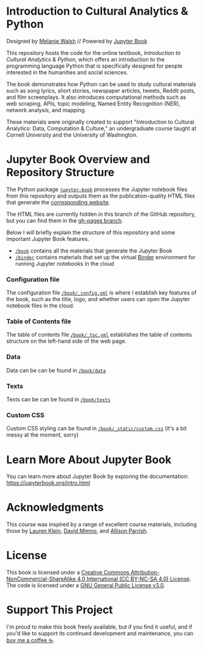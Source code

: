 # Introduction to Cultural Analytics & Python
Designed by [Melanie Walsh](https://melaniewalsh.org/) // Powered by [Jupyter Book](https://jupyterbook.org/)

This repository hosts the code for the online textbook, *Introduction to Cultural Analytics & Python*, which offers an introduction to the programming language Python that is specifically designed for people interested in the humanities and social sciences.

The book demonstrates how Python can be used to study cultural materials such as song lyrics, short stories, newspaper articles, tweets, Reddit posts, and film screenplays. It also introduces computational methods such as web scraping, APIs, topic modeling, Named Entity Recognition (NER), network analysis, and mapping.

These materials were originally created to support "Introduction to Cultural Analytics: Data, Computation & Culture," an undergraduate course taught at Cornell University and the University of Washington.

# Jupyter Book Overview and Repository Structure

The Python package [`jupyter-book`](https://jupyterbook.org/intro.html#install-jupyter-book) processes the Jupyter notebook files from this repository and outputs them as the publication-quality HTML files that generate the [corresponding website](https://melaniewalsh.github.io/Intro-Cultural-Analytics/).

The HTML files are currently hidden in this branch of the GitHub repository, but you can find them in the [gh-pages branch](https://github.com/melaniewalsh/Intro-Cultural-Analytics/tree/gh-pages).

Below I will briefly explain the structure of this repository and some important Jupyter Book features.

-  [`/book`](https://github.com/melaniewalsh/Intro-Cultural-Analytics/tree/master/book) contains all the materials that generate the Jupyter Book
- [`/binder`](https://github.com/melaniewalsh/Intro-Cultural-Analytics/tree/master/binder) contains materials that set up the virtual [Binder](https://mybinder.org/) environment for running Jupyter notebooks in the cloud

### Configuration file

The configuration file [`/book/_config.yml`](https://github.com/melaniewalsh/Intro-Cultural-Analytics/blob/master/book/_config.yml) is where I establish key features of the book, such as the title, logo, and whether users can open the Jupyter notebook files in the cloud.

### Table of Contents file

The table of contents file [`/book/_toc.yml`](https://github.com/melaniewalsh/Intro-Cultural-Analytics/blob/master/book/_toc.yml) establishes the table of contents structure on the left-hand side of the web page.

### Data

Data can be can be found in [`/book/data`](https://github.com/melaniewalsh/Intro-Cultural-Analytics/tree/master/book/data)

### Texts

Texts can be can be found in [`/book/texts`](https://github.com/melaniewalsh/Intro-Cultural-Analytics/tree/master/book/texts)

### Custom CSS

Custom CSS styling can be found in [`/book/_static/custom.css`](https://github.com/melaniewalsh/Intro-Cultural-Analytics/blob/master/book/_static/custom.css) (it's a bit messy at the moment, sorry)

# Learn More About Jupyter Book

You can learn more about Jupyter Book by exploring the documentation: https://jupyterbook.org/intro.html

# Acknowledgments
This course was inspired by a range of excellent course materials, including those by [Lauren Klein](https://github.com/laurenfklein/emory-qtm340), [David Mimno](https://mimno.infosci.cornell.edu/info3350/), and [Allison Parrish](https://github.com/aparrish/rwet).

# License

This book is licensed under a [Creative Commons Attribution-NonCommercial-ShareAlike 4.0 International (CC BY-NC-SA 4.0) License](https://creativecommons.org/licenses/by-nc-sa/4.0/). The code is licensed under a [GNU General Public License v3.0](https://choosealicense.com/licenses/gpl-3.0/#).

# Support This Project

I'm proud to make this book freely available, but if you find it useful, and if you'd like to support its continued development and maintenance, you can [buy me a coffee ☕](https://www.buymeacoffee.com/melaniewalsh).
